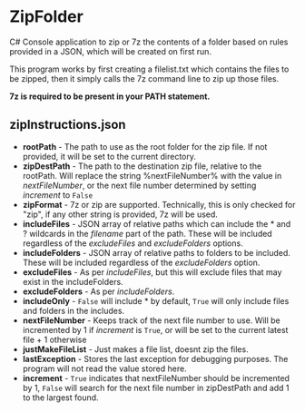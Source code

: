 # ZipFolder

C# Console application to zip or 7z the contents of a folder based on rules provided in a JSON, which will be created on first run.

This program works by first creating a filelist.txt which contains the files to be zipped, then it simply calls the 7z command line to zip up those files.

**7z is required to be present in your PATH statement.**

## zipInstructions.json

- **rootPath** - The path to use as the root folder for the zip file. If not provided, it will be set to the current directory.
- **zipDestPath** - The path to the destination zip file, relative to the rootPath. Will replace the string %nextFileNumber% with the value in *nextFileNumber*, or the next file number determined by setting *increment* to `False`
- **zipFormat** - 7z or zip are supported. Technically, this is only checked for "zip", if any other string is provided, 7z will be used.
- **includeFiles** - JSON array of relative paths which can include the * and ? wildcards in the *filename* part of the path. These will be included regardless of the *excludeFiles* and *excludeFolders* options.
- **includeFolders** - JSON array of relative paths to folders to be included. These will be included regardless of the *excludeFolders* option.
- **excludeFiles** - As per *includeFiles*, but this will exclude files that may exist in the includeFolders.
- **excludeFolders** - As per *includeFolders*.
- **includeOnly** - `False` will include * by default, `True` will only include files and folders in the includes.
- **nextFileNumber** - Keeps track of the next file number to use. Will be incremented by 1 if *increment* is `True`, or will be set to the current latest file + 1 otherwise
- **justMakeFileList** - Just makes a file list, doesnt zip the files.
- **lastException** - Stores the last exception for debugging purposes. The program will not read the value stored here.
- **increment** - `True` indicates that nextFileNumber should be incremented by 1, `False` will search for the next file number in zipDestPath and add 1 to the largest found.

